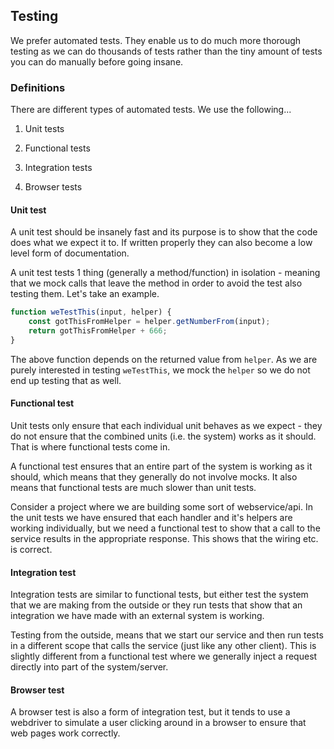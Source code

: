 ## Testing

We prefer automated tests. They enable us to do much more thorough testing as we can do thousands of tests rather than the tiny amount of tests you can do manually before going insane.


### Definitions

There are different types of automated tests. We use the following...

 1) Unit tests
 
 2) Functional tests
 
 3) Integration tests
 
 4) Browser tests


#### Unit test

A unit test should be insanely fast and its purpose is to show that the code does what we expect it to. If written properly they can also become a low level form of documentation.

A unit test tests 1 thing (generally a method/function) in isolation - meaning that we mock calls that leave the method in order to avoid the test also testing them. Let's take an example.

```javascript
function weTestThis(input, helper) {
    const gotThisFromHelper = helper.getNumberFrom(input);
    return gotThisFromHelper + 666;
}
```

The above function depends on the returned value from `helper`. As we are purely interested in testing `weTestThis`, we mock the `helper` so we do not end up testing that as well.


#### Functional test

Unit tests only ensure that each individual unit behaves as we expect - they do not ensure that the combined units (i.e. the system) works as it should. That is where functional tests come in.

A functional test ensures that an entire part of the system is working as it should, which means that they generally do not involve mocks. It also means that functional tests are much slower than unit tests.

Consider a project where we are building some sort of webservice/api. In the unit tests we have ensured that each handler and it's helpers are working individually, but we need a functional test to show that a call to the service results in the appropriate response. This shows that the wiring etc. is correct.


#### Integration test

Integration tests are similar to functional tests, but either test the system that we are making from the outside or they run tests that show that an integration we have made with an external system is working.

Testing from the outside, means that we start our service and then run tests in a different scope that calls the service (just like any other client). This is slightly different from a functional test where we generally inject a request directly into part of the system/server.


#### Browser test

A browser test is also a form of integration test, but it tends to use a webdriver to simulate a user clicking around in a browser to ensure that web pages work correctly.
